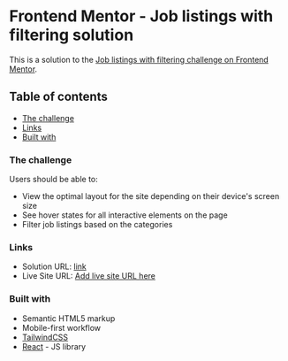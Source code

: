 # Frontend Mentor - Job listings with filtering solution

This is a solution to the [Job listings with filtering challenge on Frontend Mentor](https://www.frontendmentor.io/challenges/job-listings-with-filtering-ivstIPCt).

## Table of contents

- [The challenge](#the-challenge)
- [Links](#links)
- [Built with](#built-with)

### The challenge

Users should be able to:

- View the optimal layout for the site depending on their device's screen size
- See hover states for all interactive elements on the page
- Filter job listings based on the categories

### Links

- Solution URL: [link](https://github.com/ajithdr8311/JobListings-With-Filtering)
- Live Site URL: [Add live site URL here](https://your-live-site-url.com)

### Built with

- Semantic HTML5 markup
- Mobile-first workflow
- [TailwindCSS](https://tailwindcss.com)
- [React](https://reactjs.org/) - JS library
